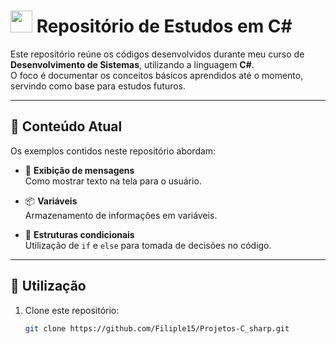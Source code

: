 # <img src="https://cdn.jsdelivr.net/gh/devicons/devicon/icons/csharp/csharp-original.svg" width="35"/> Repositório de Estudos em C#

Este repositório reúne os códigos desenvolvidos durante meu curso de **Desenvolvimento de Sistemas**, utilizando a linguagem **C#**.  
O foco é documentar os conceitos básicos aprendidos até o momento, servindo como base para estudos futuros.

---

## 📖 Conteúdo Atual

Os exemplos contidos neste repositório abordam:

- 📝 **Exibição de mensagens**  
  Como mostrar texto na tela para o usuário.  

- 📦 **Variáveis**  
  Armazenamento de informações em variáveis.  

- 🔀 **Estruturas condicionais**  
  Utilização de `if` e `else` para tomada de decisões no código.  

---

## 🚀 Utilização

1. Clone este repositório:  
   ```bash
   git clone https://github.com/Filiple15/Projetos-C_sharp.git
